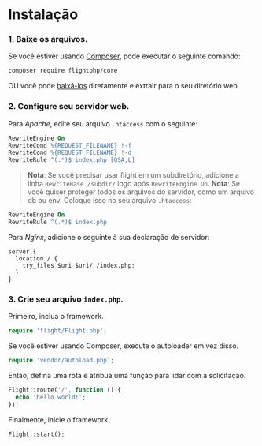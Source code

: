 # Instalação

### 1. Baixe os arquivos.

Se você estiver usando [Composer](https://getcomposer.org), pode executar o seguinte
comando:

```bash
composer require flightphp/core
```

OU você pode [baixá-los](https://github.com/flightphp/core/archive/master.zip)
diretamente e extrair para o seu diretório web.

### 2. Configure seu servidor web.

Para *Apache*, edite seu arquivo `.htaccess` com o seguinte:

```apache
RewriteEngine On
RewriteCond %{REQUEST_FILENAME} !-f
RewriteCond %{REQUEST_FILENAME} !-d
RewriteRule ^(.*)$ index.php [QSA,L]
```

> **Nota**: Se você precisar usar flight em um subdiretório, adicione a linha
> `RewriteBase /subdir/` logo após `RewriteEngine On`.
> **Nota**: Se você quiser proteger todos os arquivos do servidor, como um arquivo db ou env.
> Coloque isso no seu arquivo `.htaccess`:

```apache
RewriteEngine On
RewriteRule ^(.*)$ index.php
```

Para *Nginx*, adicione o seguinte à sua declaração de servidor:

```nginx
server {
  location / {
    try_files $uri $uri/ /index.php;
  }
}
```

### 3. Crie seu arquivo `index.php`.

Primeiro, inclua o framework.

```php
require 'flight/Flight.php';
```

Se você estiver usando Composer, execute o autoloader em vez disso.

```php
require 'vendor/autoload.php';
```

Então, defina uma rota e atribua uma função para lidar com a solicitação.

```php
Flight::route('/', function () {
  echo 'hello world!';
});
```

Finalmente, inicie o framework.

```php
Flight::start();
```